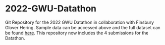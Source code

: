# 2022-GWU-Datathon

Git Repository for the 2022 GWU Datathon in collaboration with Finsbury Glover Hering. Sample data can be accessed above and the full dataset can be found [here](https://storage.googleapis.com/222-gw-datathon/full_tweets.csv). This repository now includes the 4 submissions for the Datathon.
